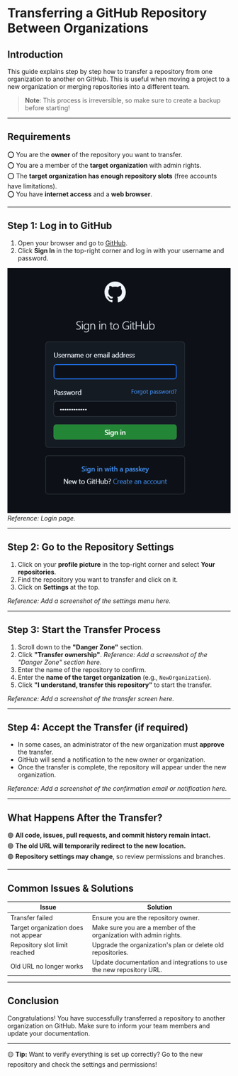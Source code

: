 # **Transferring a GitHub Repository Between Organizations**

## **Introduction**
This guide explains step by step how to transfer a repository from one organization to another on GitHub. This is useful when moving a project to a new organization or merging repositories into a different team.

> **Note**: This process is irreversible, so make sure to create a backup before starting!

---

## **Requirements**
⭕ You are the **owner** of the repository you want to transfer.  
⭕ You are a member of the **target organization** with admin rights.  
⭕ The **target organization has enough repository slots** (free accounts have limitations).  
⭕ You have **internet access** and a **web browser**.

---

## **Step 1: Log in to GitHub**
1. Open your browser and go to [GitHub](https://github.com/).
2. Click **Sign In** in the top-right corner and log in with your username and password.

![Login page](GithubLoginPage.png)
*Reference: Login page.*

---

## **Step 2: Go to the Repository Settings**
1. Click on your **profile picture** in the top-right corner and select **Your repositories**.
2. Find the repository you want to transfer and click on it.
3. Click on **Settings** at the top.

*Reference: Add a screenshot of the settings menu here.*

---

## **Step 3: Start the Transfer Process**
1. Scroll down to the **"Danger Zone"** section.
2. Click **"Transfer ownership"**.
   *Reference: Add a screenshot of the "Danger Zone" section here.*
3. Enter the name of the repository to confirm.
4. Enter the **name of the target organization** (e.g., `NewOrganization`).
5. Click **"I understand, transfer this repository"** to start the transfer.

*Reference: Add a screenshot of the transfer screen here.*

---

## **Step 4: Accept the Transfer (if required)**
- In some cases, an administrator of the new organization must **approve** the transfer.
- GitHub will send a notification to the new owner or organization.
- Once the transfer is complete, the repository will appear under the new organization.

*Reference: Add a screenshot of the confirmation email or notification here.*

---

## **What Happens After the Transfer?**
🟢 **All code, issues, pull requests, and commit history remain intact.**  
🟢 **The old URL will temporarily redirect to the new location.**  
🟢 **Repository settings may change**, so review permissions and branches.

---

## **Common Issues & Solutions**
| Issue | Solution |
|----------|----------|
| Transfer failed | Ensure you are the repository owner. |
| Target organization does not appear | Make sure you are a member of the organization with admin rights. |
| Repository slot limit reached | Upgrade the organization's plan or delete old repositories. |
| Old URL no longer works | Update documentation and integrations to use the new repository URL. |

---

## **Conclusion**
Congratulations! You have successfully transferred a repository to another organization on GitHub. Make sure to inform your team members and update your documentation.

---

🟡 **Tip:** Want to verify everything is set up correctly? Go to the new repository and check the settings and permissions!

